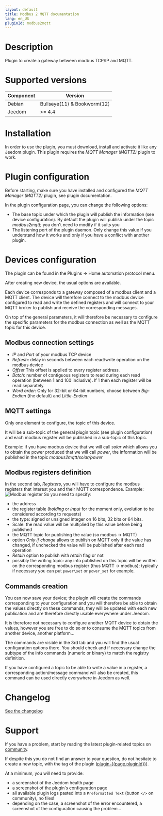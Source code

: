 ```yaml
---
layout: default
title: Modbus 2 MQTT documentation 
lang: en_US
pluginId: modbus2mqtt
---
```


# Description

Plugin to create a gateway between modbus TCP/IP and MQTT.

# Supported versions

| Component | Version                     |
|-----------|-----------------------------|
| Debian    | Bullseye(11) & Bookworm(12) |
| Jeedom    | >= 4.4                      |

# Installation

In order to use the plugin, you must download, install and activate it like any Jeedom plugin.
This plugin requires the *MQTT Manager (MQTT2)* plugin to work.

# Plugin configuration

Before starting, make sure you have installed and configured the *MQTT Manager (MQTT2)* plugin, see plugin documentation.

In the plugin configuration page, you can change the following options:

- The base topic under which the plugin will publish the information (see device configuration). By default the plugin will publish under the topic *modbus2mqtt*; you don't need to modify if it suits you
- The listening port of the plugin daemon. Only change this value if you understand how it works and only if you have a conflict with another plugin.

# Devices configuration

The plugin can be found in the Plugins → Home automation protocol menu.

After creating new device, the usual options are available.

Each device corresponds to a gateway composed of a modbus client and a MQTT client. The device will therefore connect to the modbus device configured to read and write the defined registers and will connect to your MQTT broker to publish and receive the corresponding messages.

On top of the general parameters, it will therefore be necessary to configure the specific parameters for the modbus connection as well as the MQTT topic for this device.

## Modbus connection settings

- *IP* and *Port* of your modbus TCP device
- *Refresh*: delay in seconds between each read/write operation on the modbus device
- *Offset* This offset is applied to every register address.
- *Batch*: number of contiguous registers to read during each read operation (between 1 and 100 inclusive). If 1 then each register will be read separately.
- *Word order*: Only for 32-bit or 64-bit numbers, choose between *Big-Endian* (the default) and *Little-Endian*

## MQTT settings

Only one element to configure, the topic of this device.

It will be a sub-topic of the general plugin topic (see plugin configuration) and each modbus register will be published in a sub-topic of this topic.

Example: if you have modbus device that we will call *solar* which allows you to obtain the power produced that we will call *power*, the information will be published in the topic *modbus2mqtt/solar/power*

## Modbus registers definition

In the second tab, *Registers*, you will have to configure the modbus registers that interest you and their MQTT correspondence.
Example:
![Modbus register](../images/modbus_register.png "Modbus register")
So you need to specify:

- the address
- the register table (*holding* or *input* for the moment only, evolution to be considered according to requests)
- the type: signed or unsigned integer on 16 bits, 32 bits or 64 bits.
- Scale: the read value will be multiplied by this value before being published
- the MQTT topic for publishing the value (so modbus -> MQTT)
- option *Only if change* allows to publish on MQTT only if the value has changed, if unchecked the value will be published after each read operation
- *Retain* option to publish with *retain* flag or not
- possibly the writing topic: any info published on this topic will be written on the corresponding modbus register (thus MQTT -> modbus); typically if necessary you can put `power\set` or `power_set` for example.

## Commands creation

You can now save your device; the plugin will create the commands corresponding to your configuration and you will therefore be able to obtain the values ​​directly on these commands, they will be updated with each new publication and are therefore directly usable everywhere under Jeedom.

It is therefore not necessary to configure another MQTT device to obtain the values, however you are free to do so or to consume the MQTT topics from another device, another platform...

The commands are visible in the 3rd tab and you will find the usual configuration options there.
You should check and if necessary change the subtype of the info commands (numeric or binary) to match the registry definition.

If you have configured a topic to be able to write a value in a register, a corresponding action/message command will also be created, this command can be used directly everywhere in Jeedom as well.

# Changelog

[See the changelog](./changelog)

# Support

If you have a problem, start by reading the latest plugin-related topics on [community]({{site.forum}}/tag/plugin-{{page.pluginId}}).

If despite this you do not find an answer to your question, do not hesitate to create a new topic, with the tag of the plugin ([plugin-{{page.pluginId}}]({{site.forum}}/tag/plugin-{{page.pluginId}})).

At a minimum, you will need to provide:

- a screenshot of the Jeedom health page
- a screenshot of the plugin's configuration page
- all available plugin logs pasted into a `Preformatted Text` (button `</>` on community), no files!
- depending on the case, a screenshot of the error encountered, a screenshot of the configuration causing the problem...
